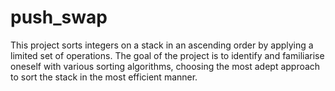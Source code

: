# push_swap
This project sorts integers on a stack in an ascending order by applying a limited set of operations. The goal of the project is to identify and familiarise oneself with various sorting algorithms, choosing the most adept approach to sort the stack in the most efficient manner.
